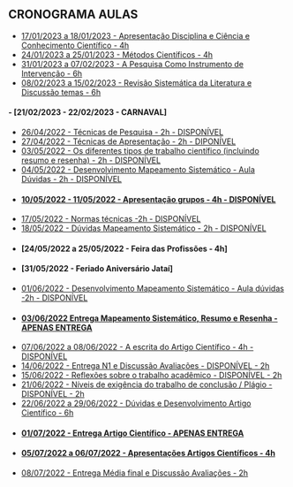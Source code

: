 ## CRONOGRAMA AULAS
- [17/01/2023 a 18/01/2023 - Apresentação Disciplina e Ciência e Conhecimento Científico - 4h](aula01.md)
- [24/01/2023 a 25/01/2023 - Métodos Científicos - 4h](aula02.md)
- [31/01/2023 a 07/02/2023 - A Pesquisa Como Instrumento de Intervenção - 6h](aula03.md)
- [08/02/2023 a 15/02/2023 - Revisão Sistemática da Literatura e Discussão temas - 6h](aula04.md)
#### - [21/02/2023 - 22/02/2023 - CARNAVAL]
- [26/04/2022 - Técnicas de Pesquisa - 2h - DISPONÍVEL](aula05.md)
- [27/04/2022 - Técnicas de Apresentação - 2h - DIPONÍVEL](aula06.md)
- [03/05/2022 - Os diferentes tipos de trabalho científico (incluindo resumo e resenha) - 2h - DISPONÍVEL](aula07.md)
- [04/05/2022 - Desenvolvimento Mapeamento Sistemático - Aula Dúvidas - 2h - DISPONÍVEL](aula08.md)
- #### [10/05/2022 - 11/05/2022 - Apresentação grupos - 4h - DISPONÍVEL](aula09.md)
- [17/05/2022 - Normas técnicas -2h - DISPONÍVEL](aula10.md)
- [18/05/2022 - Dúvidas Mapeamento Sistemático - 2h - DISPONÍVEL](aula11.md)
- #### [24/05/2022 a 25/05/2022 - Feira das Profissões - 4h]
- #### [31/05/2022 - Feriado Aniversário Jataí]
- [01/06/2022 - Desenvolvimento Mapeamento Sistemático - Aula dúvidas -2h - DISPONÍVEL](aula11.md)
- #### [03/06/2022 Entrega Mapeamento Sistemático, Resumo e Resenha - APENAS ENTREGA]()
- [07/06/2022 a 08/06/2022 - A escrita do Artigo Científico - 4h - DISPONÍVEL](aula12.md)
- [14/06/2022 - Entrega N1 e Discussão Avaliações - DISPONÍVEL - 2h](aula13.md)
- [15/06/2022 - Reflexões sobre o trabalho acadêmico - DISPONÍVEL - 2h](aula14.md)
- [21/06/2022 - Níveis de exigência do trabalho de conclusão / Plágio - DISPONÍVEL - 2h](aula15.md)
- [22/06/2022 a 29/06/2022 -  Dúvidas e Desenvolvimento Artigo Científico - 6h]()
- #### [01/07/2022 - Entrega Artigo Científico - APENAS ENTREGA]()
- #### [05/07/2022 a 06/07/2022 - Apresentações Artigos Científicos - 4h]()
- [08/07/2022  - Entrega Média final e Discussão Avaliações - 2h]()
